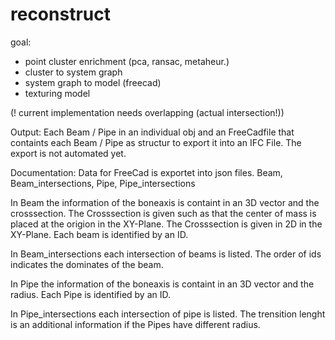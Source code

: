 # reconstruct

goal:
* point cluster enrichment (pca, ransac, metaheur.)
* cluster to system graph
* system graph to model (freecad)
* texturing model


(! current implementation needs overlapping (actual intersection!))

Output: Each Beam / Pipe in an individual obj and an FreeCadfile that containts each Beam / Pipe as structur to
export it into an IFC File. The export is not automated yet. 


Documentation:
Data for FreeCad is exportet into json files.
Beam, Beam_intersections, Pipe, Pipe_intersections

In Beam the information of the boneaxis is containt in an 3D vector and the crosssection.
The Crosssection is given such as that the center of mass is placed at the origion in the XY-Plane.
The Crosssection is given in 2D in the XY-Plane.
Each beam is identified by an ID.

In Beam_intersections each intersection of beams is listed.
The order of ids indicates the dominates of the beam.

In Pipe the information of the boneaxis is containt in an 3D vector and the radius.
Each Pipe is identified by an ID.

In Pipe_intersections each intersection of pipe is listed.
The trensition lenght is an additional information if the Pipes have different radius.



